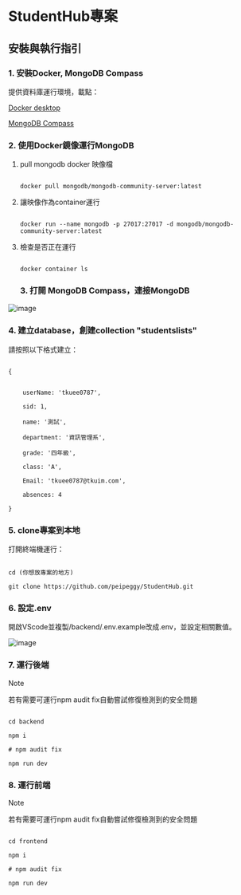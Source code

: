 # StudentHub專案

## 安裝與執行指引

### 1. 安裝Docker, MongoDB Compass

提供資料庫運行環境，載點：

[Docker desktop](https://www.docker.com/products/docker-desktop/)

[MongoDB Compass](https://www.mongodb.com/try/download/shell)

### 2. 使用Docker鏡像運行MongoDB

1. pull mongodb docker 映像檔  
    ```

    docker pull mongodb/mongodb-community-server:latest

    ```

2. 讓映像作為container運行  
    ```

    docker run --name mongodb -p 27017:27017 -d mongodb/mongodb-community-server:latest

    ```

3. 檢查是否正在運行
    ```

    docker container ls

    ```
    ### 3. 打開 MongoDB Compass，連接MongoDB

![image]()

### 4. 建立database，創建collection "studentslists"

請按照以下格式建立：

```

{


    userName: 'tkuee0787',

    sid: 1,

    name: '測試',

    department: '資訊管理系',

    grade: '四年級',

    class: 'A',

    Email: 'tkuee0787@tkuim.com',

    absences: 4

}

```

### 5. clone專案到本地

打開終端機運行：

```

cd (你想放專案的地方)

git clone https://github.com/peipeggy/StudentHub.git

```

### 6. 設定.env

開啟VScode並複製/backend/.env.example改成.env，並設定相關數值。

![image]()

  
### 7. 運行後端

>[!NOTE]
>若有需要可運行npm audit fix自動嘗試修復檢測到的安全問題

```

cd backend

npm i

# npm audit fix

npm run dev

```

### 8. 運行前端

>[!NOTE]
>若有需要可運行npm audit fix自動嘗試修復檢測到的安全問題

```

cd frontend

npm i

# npm audit fix

npm run dev

```